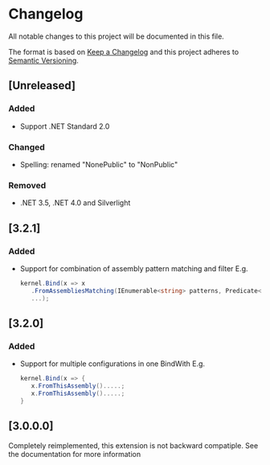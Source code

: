 # Changelog
All notable changes to this project will be documented in this file.

The format is based on [Keep a Changelog](http://keepachangelog.com/en/1.0.0/)
and this project adheres to [Semantic Versioning](http://semver.org/spec/v2.0.0.html).

## [Unreleased]

### Added
 - Support .NET Standard 2.0

### Changed
- Spelling: renamed "NonePublic" to "NonPublic"

### Removed
 - .NET 3.5, .NET 4.0 and Silverlight

## [3.2.1]

### Added
- Support for combination of assembly pattern matching and filter
  E.g.
  ```C#
  kernel.Bind(x => x
     .FromAssembliesMatching(IEnumerable<string> patterns, Predicate<Assembly> filter)
     ...);
  ```

## [3.2.0]

### Added
- Support for multiple configurations in one BindWith
  E.g.
  ```C#
  kernel.Bind(x => {
     x.FromThisAssembly().....;
     x.FromThisAssembly().....;
  }
  ```

## [3.0.0.0]
Completely reimplemented, this extension is not backward compatiple. See the documentation for more information